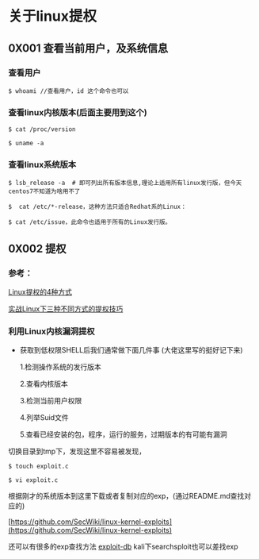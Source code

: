 # 关于linux提权

## 0X001 查看当前用户，及系统信息

### 查看用户

`$ whoami //查看用户，id 这个命令也可以`

### 查看linux内核版本\(后面主要用到这个\)

`$ cat /proc/version`

`$ uname -a`

### 查看linux系统版本

`$ lsb_release -a  # 即可列出所有版本信息,理论上适用所有linux发行版，但今天centos7不知道为啥用不了`

`$  cat /etc/*-release，这种方法只适合Redhat系的Linux：`

`$ cat /etc/issue，此命令也适用于所有的Linux发行版。`

## 0X002 提权

### 参考：

 [Linux提权的4种方式](https://www.anquanke.com/post/id/85002)

 [实战Linux下三种不同方式的提权技巧](https://www.anquanke.com/post/id/84466)

###  **利用Linux内核漏洞提权**

* 获取到低权限SHELL后我们通常做下面几件事 \(大佬这里写的挺好记下来\)

  1.检测操作系统的发行版本

  2.查看内核版本

  3.检测当前用户权限

  4.列举Suid文件

  5.查看已经安装的包，程序，运行的服务，过期版本的有可能有漏洞

切换目录到tmp下，发现这里不容易被发现，

`$ touch exploit.c`

`$ vi exploit.c`

根据刚才的系统版本到这里下载或者复制对应的exp，\(通过README.md查找对应的\)

[https://github.com/SecWiki/linux-kernel-exploits](https://github.com/SecWiki/linux-kernel-exploits)

还可以有很多的exp查找方法
[exploit-db](https://www.exploit-db.com/)
kali下searchsploit也可以差找exp

